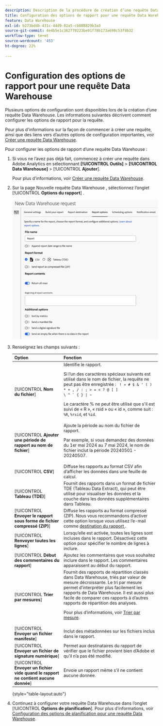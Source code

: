 ```yaml
---
description: Description de la procédure de création d’une requête Data Warehouse.
title: Configuration des options de rapport pour une requête Data Warehouse
feature: Data Warehouse
exl-id: b273bddb-431c-44d9-82a5-cb088829b3a3
source-git-commit: 4e4b5e1c362778223be01f78b173a698c53f9b32
workflow-type: tm+mt
source-wordcount: '453'
ht-degree: 22%

---
```


# Configuration des options de rapport pour une requête Data Warehouse

Plusieurs options de configuration sont disponibles lors de la création d’une requête Data Warehouse. Les informations suivantes décrivent comment configurer les options de rapport pour la requête.

Pour plus d’informations sur la façon de commencer à créer une requête, ainsi que des liens vers d’autres options de configuration importantes, voir [Créer une requête Data Warehouse](/help/export/data-warehouse/create-request/t-dw-create-request.md).

Pour configurer les options de rapport d’une requête Data Warehouse :

1. Si vous ne l’avez pas déjà fait, commencez à créer une requête dans Adobe Analytics en sélectionnant **[!UICONTROL Outils]** > **[!UICONTROL Data Warehouse]** > [!UICONTROL **Ajouter**].

   Pour plus d’informations, voir [Créer une requête Data Warehouse](/help/export/data-warehouse/create-request/t-dw-create-request.md).

1. Sur la page Nouvelle requête Data Warehouse , sélectionnez l’onglet [!UICONTROL **Options du rapport**] .

   ![Onglet Destination du rapport](assets/dw-report-options.png) <!-- update screenshot to include Sort by metrics -->

1. Renseignez les champs suivants :

   | Option | Fonction |
   |---------|----------|
   | [!UICONTROL **Nom du fichier**] | Identifie le rapport. <p>Si l’un des caractères spéciaux suivants est utilisé dans le nom de fichier, la requête ne peut pas être enregistrée : <code> !  » # $ &amp; &#39; ( ) * + , / : ; > = &lt; ? @ [ ] \ ^ ` { } \| ~</code> </p><p>Le caractère % ne peut être utilisé que s&#39;il est suivi de « R », « rsid » ou « id », comme suit : <code>%R</code>, <code>%rsid</code>, et <code>%id</code>.</p> |
   | [!UICONTROL **Ajouter une période de rapport au nom de fichier**] | Ajoute la période au nom du fichier de rapport. <p>Par exemple, si vous demandez des données du 1er mai 2024 au 7 mai 2024, le nom de fichier inclut la période 20240501 - 20240507.</p> |
   | [!UICONTROL **CSV**] | Diffuse les rapports au format CSV afin d’afficher les données dans une feuille de calcul. |
   | [!UICONTROL **Tableau (TDE)**] | Fournit des rapports dans un format de fichier TDE (Tableau Data Extract), qui peut être utilisé pour visualiser les données et la couche dans les données supplémentaires dans Tableau. |
   | [!UICONTROL **Envoyer le rapport sous forme de fichier compressé (ZIP)**] | Diffuse les rapports au format compressé (ZIP). Nous vous recommandons d’activer cette option lorsque vous utilisez l’e-mail comme [ destination du rapport ](/help/export/data-warehouse/create-request/dw-request-report-destinations.md). |
   | [!UICONTROL **Renvoyer toutes les lignes**] | Lorsqu’elle est activée, toutes les lignes sont incluses dans le rapport. Désactivez cette option pour spécifier le nombre de lignes à inclure. |
   | [!UICONTROL **Début des commentaires du rapport**] | Ajoutez les commentaires que vous souhaitez inclure dans le rapport. Les commentaires apparaissent au début du rapport. |
   | [!UICONTROL **Trier par mesures**] | Fournit des rapports de répartition classés dans Data Warehouse, triés par valeur de mesure décroissante. Le tri par mesure permet d’interpréter plus facilement les rapports de Data Warehouse. Il est aussi plus facile de comparer ces rapports à d’autres rapports de répartition des analyses.<p>Pour plus d’informations, voir [Trier par mesure](/help/export/data-warehouse/sorting-by-metric.md).</p> |
   | [!UICONTROL **Envoyer un fichier manifeste**] | Inclut des métadonnées sur les fichiers inclus dans le rapport.<!-- What kind of metadata is included in the manifest file? --> |
   | [!UICONTROL **Envoyer un fichier de signature numérique**] | Permet aux destinataires du rapport de vérifier que le fichier provient bien d’Adobe et qu’il n’a pas été modifié. |
   | [!UICONTROL **Envoyer un fichier vide quand le rapport ne contient aucune donnée**] | Envoie un rapport même s’il ne contient aucune donnée. |

   {style="table-layout:auto"}

1. Continuez à configurer votre requête Data Warehouse dans l’onglet [!UICONTROL **Options de planification**]. Pour plus d’informations, voir [Configuration des options de planification pour une requête Data Warehouse](/help/export/data-warehouse/create-request/dw-request-scheduling.md).
